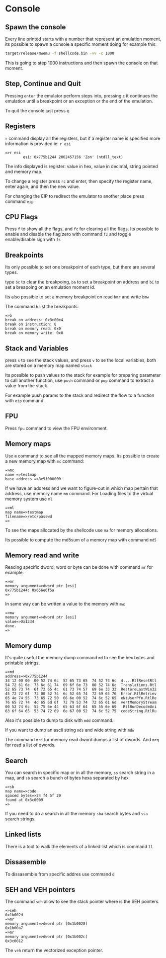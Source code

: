 # Console

## Spawn the console

Every line printed  starts with a number that represent an emulation moment, its possible to spawn a console a specific moment doing for example this:

```bash
target/release/mwemu -f shellcode.bin -vv -c 1000
```

This is going to step 1000 instructions and then spawn the console on that moment.

## Step, Continue and Quit

Pressing `enter` the emulator perform steps into, pressing `c` it continues the emulation until a breakpoint or an exception or the end of the emulation.

To quit the console just press q

## Registers

`r` command display all the registers, but if a register name is specified more information is provided ie: `r esi`

```
=>r esi
        esi: 0x775b1244 2002457156 'Zon' (ntdll_text)
```

The info displayed is register: value in hex, value in decimal, string pointed and memory map.

To change a register press `rc` and enter, then specify the register name, enter again, and then the new value.

For changing the EIP to redirect the emulator to another place press command `eip`

## CPU Flags

Press `f` to show all the flags, and `fc` for clearing all the flags. Its possible to enable and disable the flag zero with command `fz` and toggle enable/disable sign with `fs`

## Breakpoints

Its only possible to set one breakpoint of each type, but there are several types.

type `bc` to clear the breakpoing, `ba` to set a breakpoint on address and `bi` to set a breapoing on an emulation moment id.

Its also possible to set a memory breakpoint on read `bmr` and write `bmw` 

The command `b` list the breakponts:
```
=>b
break on address: 0x3c00e4
break on instruction: 0
break on memory read: 0x0
break on memory write: 0x0
```

## Stack and Variables

press `s` to see the stack values, and press `v` to se the local variables, both are stored on a memory map named `stack`

Its possible to push values to the stack for example for preparing parameter to call another function, use `push` command or `pop` command to extract a value from the stack.

For example push params to the stack and redirect the flow to a function with `eip` command.

## FPU

Press `fpu` command to view the FPU environment.

## Memory maps

Use `m` command to see all the mapped memory maps. Its possible to create a new memory map with `mc` command:

```
=>mc 
name =>testmap
base address =>0x5f000000
```

If we have an address and we want to figure-out in which map pertain that address, use memory name `mn` command.
For Loading files to the virtual memory system use `ml`

```
=>ml
map name=>testmap
filename=>/etc/passwd
=>
```

To see the maps allocated by the shellcode use `ma` for memory allocations.

Its possible to compute the md5sum of a memory map with command `md5`

## Memory read and write

Reading specific dword, word or byte can be done with command `mr` for example:

```
=>mr
memory argument=>dword ptr [esi]
0x775b1244: 0x656e6f5a
=>
```

In same way can be written a value to the memory with `mw`:

```
=>mw
memory argument=>dword ptr [esi]
value=>0x1234
done.
=>
```

## Memory dump

It's quite useful the memory dump command `md` to see the hex bytes and printable strings.

```
=>md
address=>0x775b1244 
34 12 00 00  00 52 74 6c  52 65 73 65  74 52 74 6c  4....RtlResetRtl
54 72 61 6e  73 6c 61 74  69 6f 6e 73  00 52 74 6c  Translations.Rtl
52 65 73 74  6f 72 65 4c  61 73 74 57  69 6e 33 32  RestoreLastWin32
45 72 72 6f  72 00 52 74  6c 52 65 74  72 69 65 76  Error.RtlRetriev
65 4e 74 55  73 65 72 50  66 6e 00 52  74 6c 52 65  eNtUserPfn.RtlRe
76 65 72 74  4d 65 6d 6f  72 79 53 74  72 65 61 6d  vertMemoryStream
00 52 74 6c  52 75 6e 44  65 63 6f 64  65 55 6e 69  .RtlRunDecodeUni
63 6f 64 65  53 74 72 69  6e 67 00 52  74 6c 52 75  codeString.RtlRu
```

Also it's possible to dump to disk with `mdd` command.

If you want to dump an ascii string `mds` and wide string with `mdw`

The command `mrd` for memory read dword dumps a list of dwords. And `mrq` for read a list of qwords.


## Search 

You can search in specific map or in all the memory, `ss` search string in a map, and `sb` search a bunch of bytes hexa separated by hex

```
=>sb
map name=>code
spaced bytes=>24 f4 5f 29
found at 0x3c0009
=>
```

If you need to do a search in all the memory `sba` search bytes and `ssa` search strings.

## Linked lists

There is a tool to walk the elements of a linked list which is command `ll` 

## Dissasemble

To dissasemble from specific addres use command `d`

## SEH and VEH pointers 

The command `seh` allow to see the stack pointer where is the SEH pointers.


```
=>seh
0x1b002d
=>mr
memory argument=>dword ptr [0x1b0028]
0x1b00a7
=>mr 
memory argument=>dword ptr [0x1b002c]
0x3c0012
```

The `veh` return the vectorized exception pointer.
